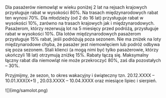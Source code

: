   Dla pasażerów niemowląt w wieku poniżej 2 lat na rejsach krajowych przysługuje rabat w
wysokości 80%. Na trasach międzynarodowych rabat ten wynosi 70%. Dla młodzieży (od 2 do 16
lat) przysługuje rabat w wysokości 10%, zarówno na trasach krajowych jak i międzynarodowych.
Pasażerom, którzy rezerwują lot na 5 miesięcy przed podróżą, przysługuje rabat w wysokości
10%. Dla lotów międzynarodowych pasażerom przysługuje 15% rabat, jeśli podróżują poza
sezonem. Nie ma zniżek na loty międzynarodowe chyba, że pasażer jest niemowlęciem lub
podróż odbywa się poza sezonem. Stali klienci (a mogą nimi być tylko pasażerowie, którzy
ukończyli 18 lat) otrzymują zniżkę 15%. Rabaty łączą się. Maksymalny łączny rabat dla niemowląt
nie może przekroczyć 80%, zaś dla pozostałych – 30%.

  Przyjmijmy, że sezon, to okres wakacyjny i świąteczny tzn. 20.12.XXXX – 10.01.XXX(X+1) ,
20.03.XXXX – 10.04.XXXX oraz miesiące lipiec i sierpień.



![]{img/samolot.png)
